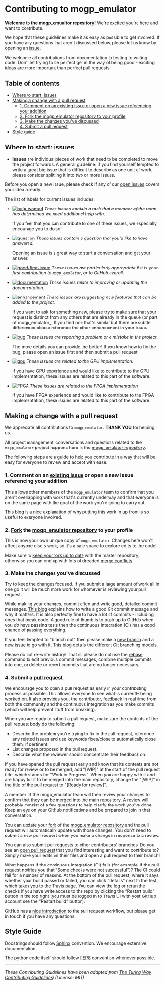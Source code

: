 # Contributing to mogp_emulator

 **Welcome to the mogp_emualtor repository!**
 We're excited you're here and want to contribute.

 We hope that these guidelines make it as easy as possible to get involved.
 If you have any questions that aren't discussed below, please let us know by opening an [issue](https://github.com/alan-turing-institute/mogp_emulator/issues).

 We welcome all contributions from documentation to testing to writing code.
 Don't let trying to be perfect get in the way of being good - exciting ideas are more important than perfect pull requests.

 ## Table of contents

 - [Where to start: issues](#where-to-start-issues)
 - [Making a change with a pull request](#making-a-change-with-a-pull-request)
   - [1. Comment on an existing issue or open a new issue referencing your addition](#1-comment-on-an-existing-issue-or-open-a-new-issue-referencing-your-addition)
   - [2. Fork the mogp_emulator repository to your profile](#2-fork-the-mogp_emulator-repository-to-your-profile)
   - [3. Make the changes you've discussed](#3-make-the-changes-youve-discussed)
   - [4. Submit a pull request](#4-submit-a-pull-request)
 - [Style guide](#style-guide)

 ## Where to start: issues

 * **Issues** are individual pieces of work that need to be completed to move the project forwards.
 A general guideline: if you find yourself tempted to write a great big issue that
 is difficult to describe as one unit of work, please consider splitting it into two or more issues.

 Before you open a new issue, please check if any of our [open issues](https://github.com/alan-turing-institute/mogp_emulator/issues) covers your idea already.

 The list of labels for current issues includes:

 - [![help-wanted](https://img.shields.io/badge/-help%20wanted-159818.svg)][labels-helpwanted] _These issues contain a task that a member of the team has determined we need additional help with._

   If you feel that you can contribute to one of these issues, we especially encourage you to do so!

 - [![question](https://img.shields.io/badge/-question-cc317c.svg)][labels-question] _These issues contain a question that you'd like to have answered._

   Opening an issue is a great way to start a conversation and get your answer.

 - [![good-first-issue](https://img.shields.io/badge/-good%20first%20issue-1b3487.svg)][labels-firstissue] _These issues are particularly appropriate if it is your first contribution to `mogp_emulator`, or to GitHub overall._

 - [![documentation](https://img.shields.io/badge/-documentation-0075ca.svg)][labels-documentation] _These issues relate to improving or updating the documentation._

 - [![enhancement](https://img.shields.io/badge/-enhancement-84b6eb.svg)][labels-enhancement] _These issues are suggesting new features that can be added to the project._

   If you want to ask for something new, please try to make sure that your request is distinct from any others that are already in the queue (or part of mogp_emulator_.
   If you find one that's similar but there are subtle differences please reference the other enhancement in your issue.

 - [![bug](https://img.shields.io/badge/-bug-d73a4a.svg)][labels-bug] _These issues are reporting a problem or a mistake in the project._

   The more details you can provide the better!
   If you know how to fix the bug, please open an issue first and then submit a pull request.

 - [![gpu](https://img.shields.io/badge/-gpu-42bc2f.svg)][labels-gpu] _These issues are related to the GPU implementation._

   If you have GPU experience and would like to contribute to the GPU implementation, these issues are related
   to this part of the software.

 - [![FPGA](https://img.shields.io/badge/-FPGA-fcdc8d.svg)][labels-fpga] _These issues are related to the FPGA implementation._

   If you have FPGA experience and would like to contribute to the FPGA implementation, these issues are related
   to this part of the software.

 ## Making a change with a pull request

 We appreciate all contributions to `mogp_emulator`.
 **THANK YOU** for helping us.

 All project management, conversations and questions related to the `mogp_emulator` project happens here in the [mogp_emulator repository][mogp_emulator-repo].

 The following steps are a guide to help you contribute in a way that will be easy for everyone to review and accept with ease.

 ### 1. Comment on an [existing issue](https://github.com/alan-turing-institute/mogp_emulator/issues) or open a new issue referencing your addition

 This allows other members of the `mogp_emulator` team to confirm that you aren't overlapping with work that's currently underway and that everyone is on the same page with the goal of the work you're going to carry out.

 [This blog](https://www.igvita.com/2011/12/19/dont-push-your-pull-requests/) is a nice explanation of why putting this work in up front is so useful to everyone involved.

 ### 2. [Fork][github-fork] the [mogp_emulator repository][mogp_emulator-repo] to your profile

 This is now your own unique copy of `mogp_emulator`.
 Changes here won't affect anyone else's work, so it's a safe space to explore edits to the code!

 Make sure to [keep your fork up to date][github-syncfork] with the master repository, otherwise you can end up with lots of dreaded [merge conflicts][github-mergeconflicts].

 ### 3. Make the changes you've discussed

 Try to keep the changes focused.
 If you submit a large amount of work all in one go it will be much more work for whomever is reviewing your pull request.

 While making your changes, commit often and write good, detailed commit messages.
 [This blog](https://chris.beams.io/posts/git-commit/) explains how to write a good Git commit message and why it matters.
 It is also perfectly fine to have a lot of commits - including ones that break code.
 A good rule of thumb is to push up to GitHub when you _do_ have passing tests then the continuous integration (CI) has a good chance of passing everything.

 If you feel tempted to "branch out" then please make a [new branch][github-branches] and a [new issue][mogp_emulator-issues] to go with it. [This blog](https://nvie.com/posts/a-successful-git-branching-model/) details the different Git branching models.

 Please do not re-write history!
 That is, please do not use the [rebase](https://help.github.com/en/articles/about-git-rebase) command to edit previous commit messages, combine multiple commits into one, or delete or revert commits that are no longer necessary.

 ### 4. Submit a [pull request][github-pullrequest]

 We encourage you to open a pull request as early in your contributing process as possible.
 This allows everyone to see what is currently being worked on.
 It also provides you, the contributor, feedback in real time from both the community and the continuous integration as you make commits (which will help prevent stuff from breaking).

 When you are ready to submit a pull request, make sure the contents of the pull request body do the following:
 - Describe the problem you're trying to fix in the pull request, reference any related issues and use keywords fixes/close to automatically close them, if pertinent.
 - List changes proposed in the pull request.
 - Describe what the reviewer should concentrate their feedback on.

 If you have opened the pull request early and know that its contents are not ready for review or to be merged, add "[WIP]" at the start of the pull request title, which stands for "Work in Progress".
 When you are happy with it and are happy for it to be merged into the main repository, change the "[WIP]" in the title of the pull request to "[Ready for review]".

 A member of the mogp_emulator team will then review your changes to confirm that they can be merged into the main repository.
 A [review][github-review] will probably consist of a few questions to help clarify the work you've done.
 Keep an eye on your GitHub notifications and be prepared to join in that conversation.

 You can update your [fork][github-fork] of the [mogp_emulator repository][mogp_emulator-repo] and the pull request will automatically update with those changes.
 You don't need to submit a new pull request when you make a change in response to a review.

 You can also submit pull requests to other contributors' branches!
 Do you see an [open pull request](https://github.com/alan-turing-institute/mogp_emulator/pulls) that you find interesting and want to contribute to?
 Simply make your edits on their files and open a pull request to their branch!

 What happens if the continuous integration (CI) fails (for example, if the pull request notifies you that "Some checks were not successful")?
 The CI could fail for a number of reasons.
 At the bottom of the pull request, where it says whether your build passed or failed, you can click “Details” next to the test, which takes you to the Travis page.
 You can view the log or rerun the checks if you have write access to the repo by clicking the “Restart build” button in the top right (you must be logged in to Travis CI with your GitHub account see the “Restart build” button).

 GitHub has a [nice introduction][github-flow] to the pull request workflow, but please get in touch if you have any questions.

 ## Style Guide

 Docstrings should follow [Sphinx][link_sphinxdoc] convention.
 We encourage extensive documentation.

 The python code itself should follow [PEP8][link_pep8] convention whenever possible.

 ---

 _These Contributing Guidelines have been adapted from [The Turing Way Contributing Guidelines](https://github.com/alan-turing-institute/the-turing-way/blob/master/CONTRIBUTING.md)! (License: MIT)_

 [mogp_emulator-repo]: https://github.com/alan-turing-institute/mogp_emulator/
 [mogp_emulator-issues]: https://github.com/alan-turing-institute/mogp_emulator/issues
 [git]: https://git-scm.com
 [github]: https://github.com
 [github-branches]: https://help.github.com/articles/creating-and-deleting-branches-within-your-repository
 [github-fork]: https://help.github.com/articles/fork-a-repo
 [github-flow]: https://guides.github.com/introduction/flow
 [github-mergeconflicts]: https://help.github.com/articles/about-merge-conflicts
 [github-pullrequest]: https://help.github.com/articles/creating-a-pull-request
 [github-review]: https://help.github.com/articles/about-pull-request-reviews
 [github-syncfork]: https://help.github.com/articles/syncing-a-fork
 [labels-bug]: https://github.com/alan-turing-institute/mogp_emulator/labels/bug
 [labels-enhancement]: https://github.com/alan-turing-institute/mogp_emulator/labels/enhancement
 [labels-firstissue]: https://github.com/alan-turing-institute/mogp_emulator/labels/good%20first%20issue
 [labels-fpga]: https://github.com/alan-turing-institute/mogp_emulator/labels/FPGA
 [labels-gpu]: https://github.com/alan-turing-institute/mogp_emulator/labels/gpu
 [labels-helpwanted]: https://github.com/alan-turing-institute/mogp_emulator/labels/help%20wanted
 [labels-project-management]: https://github.com/alan-turing-institute/mogp_emulator/labels/project%20management
 [labels-question]: https://github.com/alan-turing-institute/mogp_emulator/labels/question
 [labels-documentation]: https://github.com/alan-turing-institute/mogp_emulator/labels/documentation
 [link_sphinxdoc]: https://thomas-cokelaer.info/tutorials/sphinx/docstring_python.html
 [link_pep8]: https://www.python.org/dev/peps/pep-0008/
